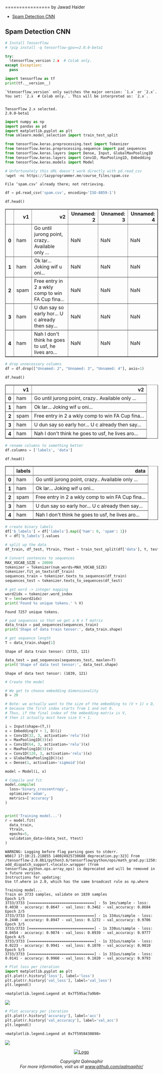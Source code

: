 ================
by Jawad Haider

- <a href="#spam-detection-cnn" id="toc-spam-detection-cnn">Spam Detection
  CNN</a>

## Spam Detection CNN

``` python
# Install TensorFlow
# !pip install -q tensorflow-gpu==2.0.0-beta1

try:
  %tensorflow_version 2.x  # Colab only.
except Exception:
  pass

import tensorflow as tf
print(tf.__version__)
```

    `%tensorflow_version` only switches the major version: `1.x` or `2.x`.
    You set: `2.x  # Colab only.`. This will be interpreted as: `2.x`.


    TensorFlow 2.x selected.
    2.0.0-beta1

``` python
import numpy as np
import pandas as pd
import matplotlib.pyplot as plt
from sklearn.model_selection import train_test_split

from tensorflow.keras.preprocessing.text import Tokenizer
from tensorflow.keras.preprocessing.sequence import pad_sequences
from tensorflow.keras.layers import Dense, Input, GlobalMaxPooling1D
from tensorflow.keras.layers import Conv1D, MaxPooling1D, Embedding
from tensorflow.keras.models import Model
```

``` python
# Unfortunately this URL doesn't work directly with pd.read_csv
!wget -nc https://lazyprogrammer.me/course_files/spam.csv
```

    File ‘spam.csv’ already there; not retrieving.

``` python
df = pd.read_csv('spam.csv', encoding='ISO-8859-1')
```

``` python
df.head()
```

<div>
<style scoped>
    .dataframe tbody tr th:only-of-type {
        vertical-align: middle;
    }

    .dataframe tbody tr th {
        vertical-align: top;
    }

    .dataframe thead th {
        text-align: right;
    }
</style>
<table border="1" class="dataframe">
  <thead>
    <tr style="text-align: right;">
      <th></th>
      <th>v1</th>
      <th>v2</th>
      <th>Unnamed: 2</th>
      <th>Unnamed: 3</th>
      <th>Unnamed: 4</th>
    </tr>
  </thead>
  <tbody>
    <tr>
      <th>0</th>
      <td>ham</td>
      <td>Go until jurong point, crazy.. Available only ...</td>
      <td>NaN</td>
      <td>NaN</td>
      <td>NaN</td>
    </tr>
    <tr>
      <th>1</th>
      <td>ham</td>
      <td>Ok lar... Joking wif u oni...</td>
      <td>NaN</td>
      <td>NaN</td>
      <td>NaN</td>
    </tr>
    <tr>
      <th>2</th>
      <td>spam</td>
      <td>Free entry in 2 a wkly comp to win FA Cup fina...</td>
      <td>NaN</td>
      <td>NaN</td>
      <td>NaN</td>
    </tr>
    <tr>
      <th>3</th>
      <td>ham</td>
      <td>U dun say so early hor... U c already then say...</td>
      <td>NaN</td>
      <td>NaN</td>
      <td>NaN</td>
    </tr>
    <tr>
      <th>4</th>
      <td>ham</td>
      <td>Nah I don't think he goes to usf, he lives aro...</td>
      <td>NaN</td>
      <td>NaN</td>
      <td>NaN</td>
    </tr>
  </tbody>
</table>
</div>

``` python
# drop unnecessary columns
df = df.drop(["Unnamed: 2", "Unnamed: 3", "Unnamed: 4"], axis=1)
```

``` python
df.head()
```

<div>
<style scoped>
    .dataframe tbody tr th:only-of-type {
        vertical-align: middle;
    }

    .dataframe tbody tr th {
        vertical-align: top;
    }

    .dataframe thead th {
        text-align: right;
    }
</style>
<table border="1" class="dataframe">
  <thead>
    <tr style="text-align: right;">
      <th></th>
      <th>v1</th>
      <th>v2</th>
    </tr>
  </thead>
  <tbody>
    <tr>
      <th>0</th>
      <td>ham</td>
      <td>Go until jurong point, crazy.. Available only ...</td>
    </tr>
    <tr>
      <th>1</th>
      <td>ham</td>
      <td>Ok lar... Joking wif u oni...</td>
    </tr>
    <tr>
      <th>2</th>
      <td>spam</td>
      <td>Free entry in 2 a wkly comp to win FA Cup fina...</td>
    </tr>
    <tr>
      <th>3</th>
      <td>ham</td>
      <td>U dun say so early hor... U c already then say...</td>
    </tr>
    <tr>
      <th>4</th>
      <td>ham</td>
      <td>Nah I don't think he goes to usf, he lives aro...</td>
    </tr>
  </tbody>
</table>
</div>

``` python
# rename columns to something better
df.columns = ['labels', 'data']
```

``` python
df.head()
```

<div>
<style scoped>
    .dataframe tbody tr th:only-of-type {
        vertical-align: middle;
    }

    .dataframe tbody tr th {
        vertical-align: top;
    }

    .dataframe thead th {
        text-align: right;
    }
</style>
<table border="1" class="dataframe">
  <thead>
    <tr style="text-align: right;">
      <th></th>
      <th>labels</th>
      <th>data</th>
    </tr>
  </thead>
  <tbody>
    <tr>
      <th>0</th>
      <td>ham</td>
      <td>Go until jurong point, crazy.. Available only ...</td>
    </tr>
    <tr>
      <th>1</th>
      <td>ham</td>
      <td>Ok lar... Joking wif u oni...</td>
    </tr>
    <tr>
      <th>2</th>
      <td>spam</td>
      <td>Free entry in 2 a wkly comp to win FA Cup fina...</td>
    </tr>
    <tr>
      <th>3</th>
      <td>ham</td>
      <td>U dun say so early hor... U c already then say...</td>
    </tr>
    <tr>
      <th>4</th>
      <td>ham</td>
      <td>Nah I don't think he goes to usf, he lives aro...</td>
    </tr>
  </tbody>
</table>
</div>

``` python
# create binary labels
df['b_labels'] = df['labels'].map({'ham': 0, 'spam': 1})
Y = df['b_labels'].values
```

``` python
# split up the data
df_train, df_test, Ytrain, Ytest = train_test_split(df['data'], Y, test_size=0.33)
```

``` python
# Convert sentences to sequences
MAX_VOCAB_SIZE = 20000
tokenizer = Tokenizer(num_words=MAX_VOCAB_SIZE)
tokenizer.fit_on_texts(df_train)
sequences_train = tokenizer.texts_to_sequences(df_train)
sequences_test = tokenizer.texts_to_sequences(df_test)
```

``` python
# get word -> integer mapping
word2idx = tokenizer.word_index
V = len(word2idx)
print('Found %s unique tokens.' % V)
```

    Found 7257 unique tokens.

``` python
# pad sequences so that we get a N x T matrix
data_train = pad_sequences(sequences_train)
print('Shape of data train tensor:', data_train.shape)

# get sequence length
T = data_train.shape[1]
```

    Shape of data train tensor: (3733, 121)

``` python
data_test = pad_sequences(sequences_test, maxlen=T)
print('Shape of data test tensor:', data_test.shape)
```

    Shape of data test tensor: (1839, 121)

``` python
# Create the model

# We get to choose embedding dimensionality
D = 20

# Note: we actually want to the size of the embedding to (V + 1) x D,
# because the first index starts from 1 and not 0.
# Thus, if the final index of the embedding matrix is V,
# then it actually must have size V + 1.

i = Input(shape=(T,))
x = Embedding(V + 1, D)(i)
x = Conv1D(32, 3, activation='relu')(x)
x = MaxPooling1D(3)(x)
x = Conv1D(64, 3, activation='relu')(x)
x = MaxPooling1D(3)(x)
x = Conv1D(128, 3, activation='relu')(x)
x = GlobalMaxPooling1D()(x)
x = Dense(1, activation='sigmoid')(x)

model = Model(i, x)
```

``` python
# Compile and fit
model.compile(
  loss='binary_crossentropy',
  optimizer='adam',
  metrics=['accuracy']
)


print('Training model...')
r = model.fit(
  data_train,
  Ytrain,
  epochs=5,
  validation_data=(data_test, Ytest)
)
```

    WARNING: Logging before flag parsing goes to stderr.
    W0817 17:10:21.218855 140024925730688 deprecation.py:323] From /tensorflow-2.0.0b1/python3.6/tensorflow/python/ops/math_grad.py:1250: add_dispatch_support.<locals>.wrapper (from tensorflow.python.ops.array_ops) is deprecated and will be removed in a future version.
    Instructions for updating:
    Use tf.where in 2.0, which has the same broadcast rule as np.where

    Training model...
    Train on 3733 samples, validate on 1839 samples
    Epoch 1/5
    3733/3733 [==============================] - 5s 1ms/sample - loss: 0.4038 - accuracy: 0.8647 - val_loss: 0.3462 - val_accuracy: 0.8684
    Epoch 2/5
    3733/3733 [==============================] - 1s 334us/sample - loss: 0.2440 - accuracy: 0.8947 - val_loss: 0.1272 - val_accuracy: 0.9706
    Epoch 3/5
    3733/3733 [==============================] - 1s 330us/sample - loss: 0.0454 - accuracy: 0.9874 - val_loss: 0.0939 - val_accuracy: 0.9777
    Epoch 4/5
    3733/3733 [==============================] - 1s 331us/sample - loss: 0.0223 - accuracy: 0.9941 - val_loss: 0.1070 - val_accuracy: 0.9810
    Epoch 5/5
    3733/3733 [==============================] - 1s 331us/sample - loss: 0.0141 - accuracy: 0.9960 - val_loss: 0.1020 - val_accuracy: 0.9793

``` python
# Plot loss per iteration
import matplotlib.pyplot as plt
plt.plot(r.history['loss'], label='loss')
plt.plot(r.history['val_loss'], label='val_loss')
plt.legend()
```

    <matplotlib.legend.Legend at 0x7f595ac7a9b0>

![](TF2_0_Spam_Detection_CNN_files/figure-gfm/cell-19-output-2.png)

``` python
# Plot accuracy per iteration
plt.plot(r.history['accuracy'], label='acc')
plt.plot(r.history['val_accuracy'], label='val_acc')
plt.legend()
```

    <matplotlib.legend.Legend at 0x7f5958430898>

![](TF2_0_Spam_Detection_CNN_files/figure-gfm/cell-20-output-2.png)

<center>

<a href=''> ![Logo](../logo1.png) </a>

</center>
<center>
<em>Copyright Qalmaqihir</em>
</center>
<center>
<em>For more information, visit us at
<a href='http://www.github.com/qalmaqihir/'>www.github.com/qalmaqihir/</a></em>
</center>
